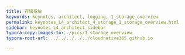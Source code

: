 ```yaml
---
title: 存储系统
keywords: keynotes, architect, logging, 1_storage_overview
permalink: keynotes_L4_architect_4_storage_1_storage_overview.html
sidebar: keynotes_L4_architect_sidebar
typora-copy-images-to: ./pics/1_storage_overview
typora-root-url: ../../../../../cloudnative365.github.io

---
```


